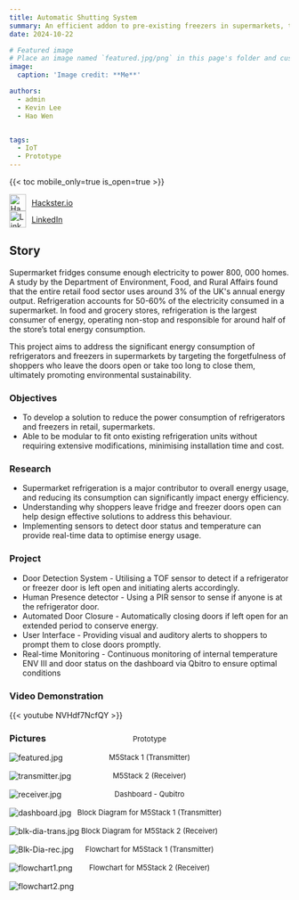 ```yaml
---
title: Automatic Shutting System
summary: An efficient addon to pre-existing freezers in supermarkets, to reduce the cost of the freezers by automatically closing the doors.
date: 2024-10-22

# Featured image
# Place an image named `featured.jpg/png` in this page's folder and customize its options here.
image:
  caption: 'Image credit: **Me**'

authors:
  - admin
  - Kevin Lee
  - Hao Wen


tags:
  - IoT 
  - Prototype
---
```



{{< toc mobile_only=true is_open=true >}}
<!-- [![Hackster.io Logo](https://www.hackster.io/assets/hackster_logo_squared.png)](https://www.hackster.io/515083/automatic-shutting-system-66b8ab)

[![LinkedIn Logo](https://upload.wikimedia.org/wikipedia/commons/c/ca/LinkedIn_logo_initials.png?20140125013055)](https://www.linkedin.com/posts/m5stack_projectspotlight-tof-pir-activity-7255070732387254273-CgfR/?utm_source=share&utm_medium=member_desktop) -->
<a href="https://www.hackster.io/515083/automatic-shutting-system-66b8ab" style="display: flex; align-items: center;">
  <img src="https://www.hackster.io/assets/hackster_logo_squared.png" alt="Hackster.io Logo" style="width: 30px; margin-right: 10px;">
  Hackster.io
</a>

<a href="https://www.linkedin.com/posts/m5stack_projectspotlight-tof-pir-activity-7255070732387254273-CgfR/?utm_source=share&utm_medium=member_desktop" style="display: flex; align-items: center;">
  <img src="https://upload.wikimedia.org/wikipedia/commons/c/ca/LinkedIn_logo_initials.png?20140125013055" alt="LinkedIn Logo" style="width: 30px; margin-right: 10px;">
  LinkedIn
</a>


## Story

Supermarket fridges consume enough electricity to power 800, 000 homes. A study by the Department of Environment, Food, and Rural Affairs found that the entire retail food sector uses around 3% of the UK's annual energy output. Refrigeration accounts for 50-60% of the electricity consumed in a supermarket. In food and grocery stores, refrigeration is the largest consumer of energy, operating non-stop and responsible for around half of the store’s total energy consumption.

This project aims to address the significant energy consumption of refrigerators and freezers in supermarkets by targeting the forgetfulness of shoppers who leave the doors open or take too long to close them, ultimately promoting environmental sustainability.

### Objectives

- To develop a solution to reduce the power consumption of refrigerators and freezers in retail, supermarkets.
- Able to be modular to fit onto existing refrigeration units without requiring extensive modifications, minimising installation time and cost.

### Research

- Supermarket refrigeration is a major contributor to overall energy usage, and reducing its consumption can significantly impact energy efficiency.
- Understanding why shoppers leave fridge and freezer doors open can help design effective solutions to address this behaviour.
- Implementing sensors to detect door status and temperature can provide real-time data to optimise energy usage.

### Project

- Door Detection System - Utilising a TOF sensor to detect if a refrigerator or freezer door is left open and initiating alerts accordingly.
- Human Presence detector - Using a PIR sensor to sense if anyone is at the refrigerator door.
- Automated Door Closure - Automatically closing doors if left open for an extended period to conserve energy.
- User Interface - Providing visual and auditory alerts to shoppers to prompt them to close doors promptly.
- Real-time Monitoring - Continuous monitoring of internal temperature ENV III and door status on the dashboard via Qbitro to ensure optimal conditions

### Video Demonstration 
{{< youtube NVHdf7NcfQY >}}

### Pictures
![featured.jpg](featured.jpg)<span style="display: block; text-align: center; font-size: small; transform: translateY(-50px);">Prototype</span>![transmitter.jpg](transmitter.jpg)<span style="display: block; text-align: center; font-size: small; transform: translateY(-50px);">M5Stack 1 (Transmitter)</span>![receiver.jpg](receiver.jpg)<span style="display: block; text-align: center; font-size: small; transform: translateY(-50px);">M5Stack 2 (Receiver)</span>![dashboard.jpg](dashboard.jpg)<span style="display: block; text-align: center; font-size: small; transform: translateY(-50px);">Dashboard - Qubitro</span>![blk-dia-trans.jpg](blk-dia-trans.jpg)<span style="display: block; text-align: center; font-size: small; transform: translateY(-50px);">Block Diagram for M5Stack 1 (Transmitter)</span>![Blk-Dia-rec.jpg](Blk-Dia-rec.jpg)<span style="display: block; text-align: center; font-size: small; transform: translateY(-50px);">Block Diagram for M5Stack 2 (Receiver)</span>![flowchart1.png](flowchart1.png)<span style="display: block; text-align: center; font-size: small; transform: translateY(-50px);">Flowchart for M5Stack 1 (Transmitter)</span>![flowchart2.png](flowchart2.png)<span style="display: block; text-align: center; font-size: small; transform: translateY(-50px);">Flowchart for M5Stack 2 (Receiver)</span>  









